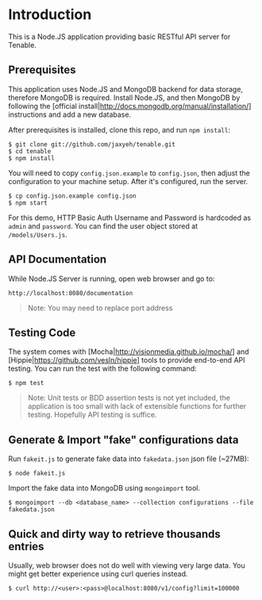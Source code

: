 # Introduction

This is a Node.JS application providing basic RESTful API server for Tenable.

## Prerequisites

This application uses Node.JS and MongoDB backend for data storage, therefore MongoDB is required. Install Node.JS, and then MongoDB by following the [official install|http://docs.mongodb.org/manual/installation/] instructions and add a new database.

After prerequisites is installed, clone this repo, and run `npm install`:

    $ git clone git://github.com/jaxyeh/tenable.git
    $ cd tenable
    $ npm install

You will need to copy `config.json.example` to `config.json`, then adjust the configuration to your machine setup. After it's configured, run the server.
    
    $ cp config.json.example config.json
    $ npm start

For this demo, HTTP Basic Auth Username and Password is hardcoded as `admin` and `password`. You can find the user object stored at `/models/Users.js`.

## API Documentation

While Node.JS Server is running, open web browser and go to:

    http://localhost:8080/documentation
    
> Note: You may need to replace port address

## Testing Code

The system comes with [Mocha|http://visionmedia.github.io/mocha/] and [Hippie|https://github.com/vesln/hippie] tools to provide end-to-end API testing. You can run the test with the following command: 

    $ npm test

> Note: Unit tests or BDD assertion tests is not yet included, the application is too small with lack of extensible functions for further testing. Hopefully API testing is suffice.
  
## Generate & Import "fake" configurations data

Run `fakeit.js` to generate fake data into `fakedata.json` json file (~27MB):

    $ node fakeit.js

Import the fake data into MongoDB using `mongoimport` tool.

    $ mongoimport --db <database_name> --collection configurations --file fakedata.json

## Quick and dirty way to retrieve thousands entries

Usually, web browser does not do well with viewing very large data. You might get better experience using curl queries instead.

    $ curl http://<user>:<pass>@localhost:8080/v1/config?limit=100000


